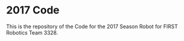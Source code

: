 # 2017 Code
This is the repository of the Code for the 2017 Season Robot for FIRST Robotics Team 3328. 
